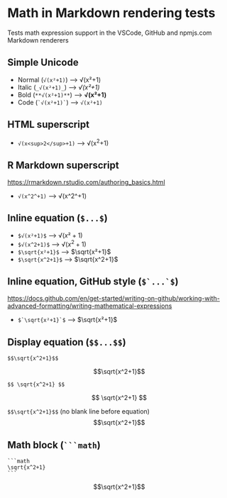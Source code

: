 # Math in Markdown rendering tests

Tests math expression support in the VSCode, GitHub and npmjs.com Markdown renderers

## Simple Unicode

- Normal (`√(x²+1)`) ⟶ √(x²+1)
- Italic (`_√(x²+1)_`) ⟶ _√(x²+1)_
- Bold (`**√(x²+1)**`) ⟶ **√(x²+1)**
- Code (`` `√(x²+1)` ``) ⟶ `√(x²+1)`
  
## HTML superscript

- `√(x<sup>2</sup>+1)` ⟶ √(x<sup>2</sup>+1)

## R Markdown superscript

https://rmarkdown.rstudio.com/authoring_basics.html

- `√(x^2^+1)` ⟶ √(x^2^+1)

## Inline equation (`$...$`)

- `$√(x²+1)$` ⟶ $√(x²+1)$
- `$√(x^2+1)$` ⟶ $√(x^2+1)$
- `$\sqrt{x²+1}$` ⟶ $\sqrt{x²+1}$
- `$\sqrt{x^2+1}$` ⟶ $\sqrt{x^2+1}$

## Inline equation, GitHub style (````$`...`$````)

https://docs.github.com/en/get-started/writing-on-github/working-with-advanced-formatting/writing-mathematical-expressions

- ````$`\sqrt{x²+1}`$```` ⟶ $`\sqrt{x²+1}`$

## Display equation (`$$...$$`)

`$$\sqrt{x^2+1}$$`

$$\sqrt{x^2+1}$$

`$$ \sqrt{x^2+1} $$`

$$ \sqrt{x^2+1} $$

`$$\sqrt{x^2+1}$$` (no blank line before equation)
$$\sqrt{x^2+1}$$

## Math block (<code>```math</code>)

````
```math
\sqrt{x^2+1}
```
````

```math
\sqrt{x^2+1}
```
